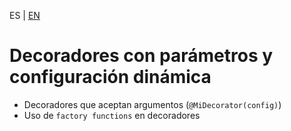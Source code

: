 <!-- MULTILANGUAJE MENU START -->
ES | [EN](https://lckpig.gitbook.io/practical-dev-handbook/typescript/decorators/parameterized-decorators)
<!-- MULTILANGUAJE MENU END -->

# Decoradores con parámetros y configuración dinámica

- Decoradores que aceptan argumentos (`@MiDecorator(config)`)
- Uso de `factory functions` en decoradores 